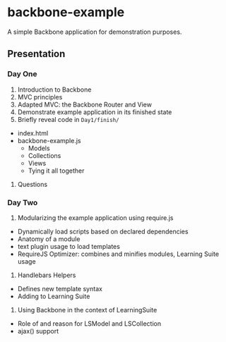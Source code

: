 backbone-example
================

A simple Backbone application for demonstration purposes.

Presentation
------------

### Day One

1. Introduction to Backbone
1. MVC principles
1. Adapted MVC: the Backbone Router and View
1. Demonstrate example application in its finished state
1. Briefly reveal code in `Day1/finish/`
  * index.html
  * backbone-example.js
    * Models
    * Collections
    * Views
    * Tying it all together
1. Questions

### Day Two

1. Modularizing the example application using require.js
  * Dynamically load scripts based on declared dependencies
  * Anatomy of a module
  * text plugin usage to load templates
  * RequireJS Optimizer: combines and minifies modules, Learning Suite usage
1. Handlebars Helpers
  * Defines new template syntax
  * Adding to Learning Suite
1. Using Backbone in the context of LearningSuite
  * Role of and reason for LSModel and LSCollection
  * ajax() support